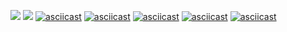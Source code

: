 <a href="https://codeclimate.com/github/ChigorinDenis/frontend-project-lvl1/maintainability"><img src="https://api.codeclimate.com/v1/badges/bf85eb7cf0ca334c0e0a/maintainability" /></a>
![](https://github.com/ChigorinDenis/frontend-project-lvl1/workflows/Node%20CI/badge.svg)
[![asciicast](https://asciinema.org/a/330924.svg)](https://asciinema.org/a/330924)
[![asciicast](https://asciinema.org/a/330796.svg)](https://asciinema.org/a/330796)
[![asciicast](https://asciinema.org/a/330800.svg)](https://asciinema.org/a/330800)
[![asciicast](https://asciinema.org/a/330801.svg)](https://asciinema.org/a/330801)
[![asciicast](https://asciinema.org/a/330802.svg)](https://asciinema.org/a/330802)